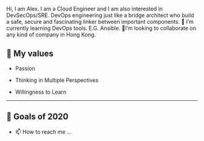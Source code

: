 
Hi, I am Alex. I am a Cloud Engineer and I am also interested in DevSecOps/SRE. DevOps engineering just like a bridge architect who build a safe, secure and fascinating linker between important components. 🌱 I’m currently learning DevOps tools. E.G. Ansible. 💞️I’m looking to collaborate on any kind of company in Hong Kong. 

## 👀 My values

- Passion

- Thinking in Multiple Perspectives

- Willingness to Learn
---
## 🔭 Goals of 2020

- 📫 How to reach me ...

<!---
alexshinningsun/alexshinningsun is a ✨ special ✨ repository because its `README.md` (this file) appears on your GitHub profile.
You can click the Preview link to take a look at your changes.
--->
